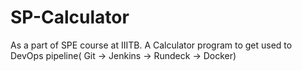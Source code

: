 # SP-Calculator
As a part of SPE course at IIITB. A Calculator program to  get used to DevOps pipeline( Git -> Jenkins -> Rundeck -> Docker)




